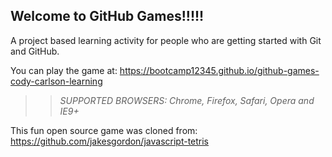 ## Welcome to GitHub Games!!!!!

A project based learning activity for people who are getting started with Git and GitHub.

You can play the game at: https://bootcamp12345.github.io/github-games-cody-carlson-learning

>> _*SUPPORTED BROWSERS*: Chrome, Firefox, Safari, Opera and IE9+_

This fun open source game was cloned from: https://github.com/jakesgordon/javascript-tetris
